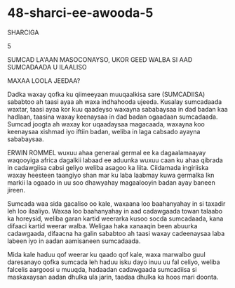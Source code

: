 # 48-sharci-ee-awooda-5

SHARCIGA

  5
  
  
SUMCAD LA'AAN MASOCONAYSO, UKOR GEED WALBA SI AAD SUMCADAADA U ILAALISO

MAXAA LOOLA JEEDAA?

Dadka waxay qofka ku qiimeeyaan muuqaalkisa sare (SUMCADIISA) sababtoo ah taasi ayaa ah waxa indhahooda ujeeda. Kusalay sumcadaada waxtar, taasi ayaa kor kuu qaadeyso waxayna sababaysaa in dad badan kaa hadlaan, taasina waxay keenaysaa in dad badan ogaadaan sumcadaada. Sumcad joogta ah waxay kor uqaadaysaa magacaada, waxayna koo keenaysaa xishmad iyo iftiin badan, weliba in laga cabsado ayayna sababaysaa. 


ERWIN ROMMEL wuxuu ahaa generaal germal ee ka dagaalamaayay waqooyiga africa dagalkii labaad ee aduunka wuxuu caan ku ahaa qibrada in cadawgiisa cabsi geliyo weliba asagoo ka liita. Ciidamada ingiriiska waxay heesteen taangiyo shan mar ku laba laabmay kuwa germalka lkn markii la ogaado in uu soo dhawyahay magaalooyin badan ayay baneen jireen.

Sumcada waa sida gacaliso oo kale, waxaana loo baahanyahay in si taxadir leh loo ilaaliyo. Waxaa loo baahanyahay in aad cadawgaada towan talaabo ka horeysid, weliba garan kartid weerarka kusoo socda sumcadaada, kana difaaci kartid weerar walba. Weligaa haka xanaaqin been abuurka cadawgaada, difaacna ha galin sababtoo ah taasi waxay cadeenaysaa laba labeen iyo in aadan aamisaneen sumcadaada. 

Mida kale haduu qof weerar ku qaado qof kale, waxa marwalbo guul daresanayo qofka sumcada leh haduu isku dayo inuu uu fal celiyo, weliba falcelis aargoosi u muuqda, hadaadan cadawgaada sumcadiisa si maskaxaysan aadan dhulka ula jarin, taadaa dhulka ka hoos mari doonta.

